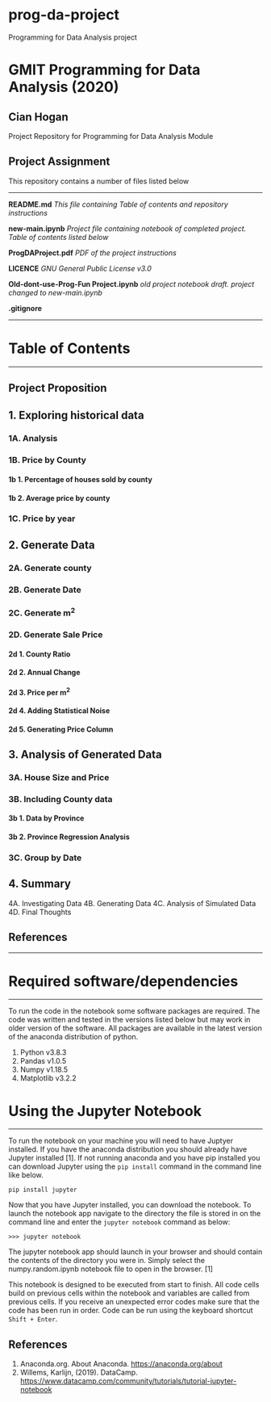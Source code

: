 # prog-da-project
Programming for Data Analysis project

# GMIT Programming for Data Analysis (2020)
## Cian Hogan

Project Repository for Programming for Data Analysis Module

## Project Assignment
This repository contains a number of files listed below
***
**README.md** *This file containing Table of contents and repository instructions*

**new-main.ipynb** *Project file containing notebook of completed project. Table of contents listed below*

**ProgDAProject.pdf** *PDF of the project instructions*

**LICENCE** *GNU General Public License v3.0*

**Old-dont-use-Prog-Fun Project.ipynb** *old project notebook draft. project changed to new-main.ipynb*

**.gitignore**

***
# Table of Contents
***
## Project Proposition
## 1. Exploring historical data
### 1A. Analysis
### 1B. Price by County
#### 1b 1. Percentage of houses sold by county 
#### 1b 2. Average price by county
### 1C. Price by year
## 2. Generate Data
### 2A. Generate county
### 2B. Generate Date
### 2C. Generate m<sup>2</sup>
### 2D. Generate Sale Price
#### 2d 1. County Ratio
#### 2d 2. Annual Change
#### 2d 3. Price per m<sup>2</sup>
#### 2d 4. Adding Statistical Noise
#### 2d 5. Generating Price Column
## 3. Analysis of Generated Data
### 3A. House Size and Price
### 3B. Including County data
#### 3b 1. Data by Province
#### 3b 2. Province Regression Analysis
### 3C. Group by Date
## 4. Summary
4A. Investigating Data
4B. Generating Data
4C. Analysis of Simulated Data
4D. Final Thoughts
## References
***

# Required software/dependencies
***
To run the code in the notebook some software packages are required. The code was written and tested in the versions listed below but may work in older version of the software. All packages are available in the latest version of the anaconda distribution of python.

1. Python v3.8.3
2. Pandas v1.0.5
3. Numpy v1.18.5
4. Matplotlib v3.2.2

# Using the Jupyter Notebook
***
To run the notebook on your machine you will need to have Juptyer installed. If you have the anaconda distribution you should already have Jupyter installed [1]. If not running anaconda and you have pip installed you can download Jupyter using the `pip install` command in the command line like below.
```
pip install jupyter
```
Now that you have Jupyter installed, you can download the notebook. To launch the notebook app navigate to the directory the file is stored in on the command line and enter the `jupyter notebook` command as below:
```
>>> jupyter notebook
```
The jupyter notebook app should launch in your browser and should contain the contents of the directory you were in. Simply select the numpy.random.ipynb notebook file to open in the browser. [1]

This notebook is designed to be executed from start to finish. All code cells build on previous cells within the notebook and variables are called from previous cells. If you receive an unexpected error codes make sure that the code has been run in order. Code can be run using the keyboard shortcut `Shift + Enter`.

## References
1. Anaconda.org. About Anaconda. https://anaconda.org/about
2. Willems, Karlijn, (2019). DataCamp. https://www.datacamp.com/community/tutorials/tutorial-jupyter-notebook
